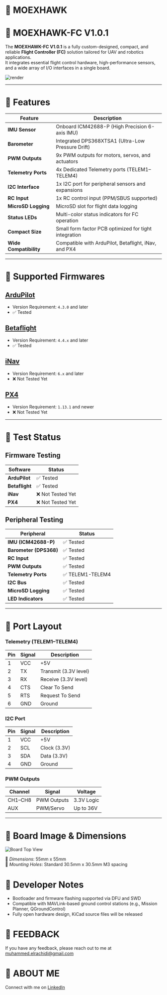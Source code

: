  # 📢 **MOEXHAWK**
# 📢 **MOEXHAWK-FC V1.0.1**

The **MOEXHAWK-FC V1.0.1** is a fully custom-designed, compact, and reliable **Flight Controller (FC)** solution tailored for UAV and robotics applications.  
It integrates essential flight control hardware, high-performance sensors, and a wide array of I/O interfaces in a single board.

![render](https://github.com/MohamadRachidi/Moexhawk-FC/blob/main/images/moexhawk-fc-render.jpg)

---

# 🔶 **Features**

| **Feature**                | **Description**                                              |
|----------------------------|--------------------------------------------------------------|
| **IMU Sensor**             | Onboard ICM42688-P (High Precision 6-axis IMU)              |
| **Barometer**              | Integrated DPS368XTSA1 (Ultra-Low Pressure Drift)           |
| **PWM Outputs**            | 9x PWM outputs for motors, servos, and actuators            |
| **Telemetry Ports**        | 4x Dedicated Telemetry ports (TELEM1–TELEM4)                |
| **I2C Interface**          | 1x I2C port for peripheral sensors and expansions           |
| **RC Input**               | 1x RC control input (PPM/SBUS supported)                    |
| **MicroSD Logging**        | MicroSD slot for flight data logging                        |
| **Status LEDs**            | Multi-color status indicators for FC operation              |
| **Compact Size**           | Small form factor PCB optimized for tight integration       |
| **Wide Compatibility**     | Compatible with ArduPilot, Betaflight, iNav, and PX4        |

---

# 🔶 **Supported Firmwares**

## [**ArduPilot**](https://firmware.ardupilot.org/Copter/)
- Version Requirement: `4.3.0` and later
- ✅ Tested

## [**Betaflight**](https://github.com/betaflight/betaflight/releases)
- Version Requirement: `4.4.x` and later
- ✅ Tested

## [**iNav**](https://github.com/iNavFlight/inav/releases)
- Version Requirement: `6.x` and later
- ❌ Not Tested Yet

## [**PX4**](https://github.com/PX4/PX4-Autopilot/releases)
- Version Requirement: `1.13.1` and newer
- ❌ Not Tested Yet

---

# 🔶 **Test Status**

## Firmware Testing

| **Software**           | **Status**       |
|------------------------|------------------|
| **ArduPilot**          | ✅ Tested         |
| **Betaflight**         | ✅ Tested         |
| **iNav**               | ❌ Not Tested Yet |
| **PX4**                | ❌ Not Tested Yet |

## Peripheral Testing

| **Peripheral**          | **Status**       |
|--------------------------|------------------|
| **IMU (ICM42688-P)**     | ✅ Tested         |
| **Barometer (DPS368)**   | ✅ Tested         |
| **RC Input**             | ✅ Tested         |
| **PWM Outputs**          | ✅ Tested         |
| **Telemetry Ports**      | ✅ TELEM1-TELEM4  |
| **I2C Bus**              | ✅ Tested         |
| **MicroSD Logging**      | ✅ Tested         |
| **LED Indicators**       | ✅ Tested         |

---

# 🔶 **Port Layout**

### Telemetry (TELEM1–TELEM4)

| **Pin** | **Signal** | **Description**        |
|--------|------------|------------------------|
| 1      | VCC        | +5V                    |
| 2      | TX         | Transmit (3.3V level)  |
| 3      | RX         | Receive (3.3V level)   |
| 4      | CTS        | Clear To Send          |
| 5      | RTS        | Request To Send        |
| 6      | GND        | Ground                 |

### I2C Port

| **Pin** | **Signal** | **Description**        |
|--------|------------|------------------------|
| 1      | VCC        | +5V                    |
| 2      | SCL        | Clock (3.3V)           |
| 3      | SDA        | Data (3.3V)            |
| 4      | GND        | Ground                 |

### PWM Outputs

| **Channel** | **Signal**   | **Voltage** |
|-------------|--------------|-------------|
| CH1–CH8     | PWM Outputs  | 3.3V Logic  |
| AUX         | PWM/Servo    | Up to 36V   |

---

# 🔶 **Board Image & Dimensions**

![Board Top View](https://github.com/MohamadRachidi/Moexhawk-FC/blob/main/images/moexhawk-fc-top.jpg)

📏 *Dimensions*: 55mm x 55mm  
🔩 *Mounting Holes*: Standard 30.5mm x 30.5mm M3 spacing


# 🔶 **Developer Notes**

- Bootloader and firmware flashing supported via DFU and SWD
- Compatible with MAVLink-based ground control stations (e.g., Mission Planner, QGroundControl)
- Fully open hardware design, KiCad source files will be released

# 🔶 **FEEDBACK**
If you have any feedback, please reach out to me at [muhammed.elrachidi@gmail.com](mailto:muhammed.elrachidi@gmail.com)

# 🔶 **ABOUT ME**
Connect with me on [LinkedIn](https://www.linkedin.com/in/muhammedrachidi44/)



